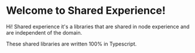 # Welcome to Shared Experience!

Hi! Shared experience it's a libraries that are shared in node experience and are independent of the domain. 

These shared libraries are written 100% in Typescript.
